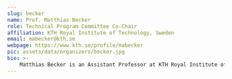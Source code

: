```yaml
---
slug: becker
name: Prof. Matthias Becker
role: Technical Program Committee Co-Chair
affiliation: KTH Royal Institute of Technology, Sweden
email: mabecker@kth.se
webpage: https://www.kth.se/profile/mabecker
pic: assets/data/organizers/becker.jpg
bio: >-
    Matthias Becker is an Assistant Professor at KTH Royal Institute of Technology (Sweden). He received his B.Eng. degree in Mechatronics/Automation Systems from the University of Applied Sciences Esslingen, Germany in 2011. In the year 2013, he got his M.Sc. degree in Computer Science specializing in embedded computing from the University of Applied Sciences Munich, Germany. He received his Licentiate and PhD degree in Computer Science and Engineering from Mälardalen University in 2015 and 2017 respectively. Matthias has been a visiting researcher at CISTER - Research Centre in Real-Time and Embedded Computing Systems in Porto, Portugal for two months in 2015 and for three months in 2016. His research focus is on the design and analysis of real-time embedded systems with a focus on multi- and many-core platforms. His research addresses end-to-end timing analysis of task chains, schedulability analysis, software design for predictability but also the design and analysis of the Network-on-Chip interconnect used in these hardware platforms. 
---
```

